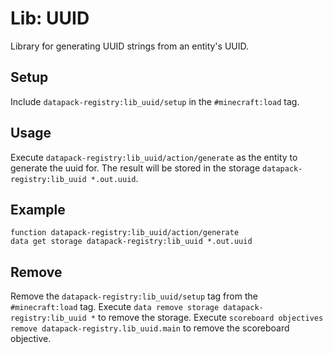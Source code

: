 # Lib: UUID
Library for generating UUID strings from an entity's UUID.

## Setup
Include `datapack-registry:lib_uuid/setup` in the `#minecraft:load` tag.

## Usage
Execute `datapack-registry:lib_uuid/action/generate` as the entity to generate the uuid for. The result will be stored in the storage `datapack-registry:lib_uuid *.out.uuid`.

## Example
```mcfunction
function datapack-registry:lib_uuid/action/generate
data get storage datapack-registry:lib_uuid *.out.uuid
```

## Remove
Remove the `datapack-registry:lib_uuid/setup` tag from the `#minecraft:load` tag. Execute `data remove storage datapack-registry:lib_uuid *` to remove the storage. Execute `scoreboard objectives remove datapack-registry.lib_uuid.main` to remove the scoreboard objective.
